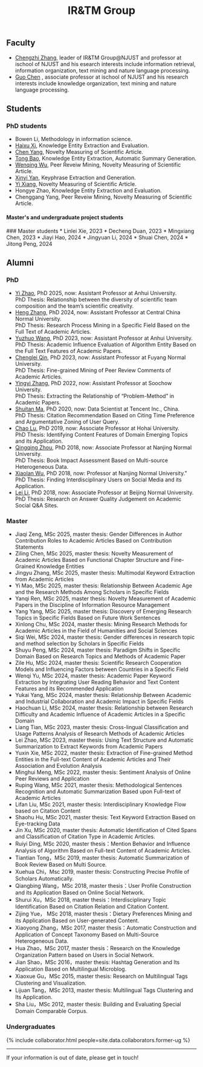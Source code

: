 ﻿---
layout: page
title:  IR&TM Group
cover:  false
menu:   true
order:  7
---
## Faculty
* [Chengzhi Zhang](https://chengzhizhang.github.io/), leader of IR&TM Group@NJUST and professor at ischool of NJUST and his esearch interests include information retrieval, information organization, text mining and nature language processing.
* [Guo Chen](https://www.researchgate.net/profile/Guo_Chen13) , associate professor at ischool of NJUST and his research interests include knowledge organization, text mining and nature language processing.

## Students
### PhD students
<!--
{% include collaborator.html people=site.data.collaborators.phd-students-first %}
-->
* Bowen Li, Methodology in information science.
* [Haixu Xi](https://www.researchgate.net/profile/Haixu_Xi2), Knowledge Entity Extraction and Evaluation.
* [Chen Yang](https://yangchen199671.github.io/), Novelty Measuring of Scientific Article.
* [Tong Bao](https://tongbao96.github.io/), Knowledge Entity Extraction, Automatic Summary Generation.
* [Wenqing Wu](https://njust-winchy.github.io/), Peer Reveiw Mining, Novelty Measuring of Scientific Article.
* [Xinyi Yan](https://yan-xinyi.github.io/), Keyphrase Extraction and Generation.
* [Yi Xiang](https://xiangyi-njust.github.io/), Novelty Measuring of Scientific Article.   
* Hongye Zhao, Knowledge Entity Extraction and Evaluation.  
* Chenggang Yang, Peer Reveiw Mining, Novelty Measuring of Scientific Article.  

<h4>Master's and undergraduate project students</h4>
<!--
{% include collaborator.html people=page.project-students show=false %}
-->
### Master students
* Linlei Xie, 2023
* Decheng Duan, 2023
* Mingxiang Chen, 2023
* Jiayi Hao, 2024
* Jingyuan Li, 2024
* Shuai Chen, 2024
* Jitong Peng, 2024

## Alumni
### PhD
<!--
{% include collaborator.html people=site.data.collaborators.former-phd %}
-->
* [Yi Zhao](https://www.researchgate.net/profile/Yi_Zhao162), PhD 2025, now: Assistant Professor at Anhui University.<br>
  PhD Thesis: Relationship between the diversity of scientific team composition and the team’s scientific creativity.
* [Heng Zhang](https://www.researchgate.net/profile/Heng_Zhang118), PhD 2024, now: Assistant Professor at Central China Normal University.<br>
  PhD Thesis: Research Process Mining in a Specific Field Based on the Full Text of Academic Articles.
* [Yuzhuo Wang](https://www.researchgate.net/profile/Yuzhuo_Wang7), PhD 2023, now: Assistant Professor at Anhui University.<br>
  PhD Thesis: Academic Influence Evaluation of Algorithm Entity Based on the Full Text Features of Academic Papers.
* [Chenglei Qin](https://chengleiqin.github.io/), PhD 2023, now: Assistant Professor at Fuyang Normal University.<br>
  PhD Thesis: Fine-grained Mining of Peer Review Comments of Academic Articles.
* [Yingyi Zhang](http://web.suda.edu.cn/zyy2/), PhD 2022, now: Assistant Professor at Soochow University.<br>
  PhD Thesis: Extracting the Relationship of “Problem-Method” in Academic Papers.
* [Shuitan Ma](http://shutian.me/), PhD 2020, now: Data Scientist at Tencent Inc., China.<br>
  PhD Thesis: Citation Recommendation Based on Citing Time Preference and Argumentative Zoning of User Query.
* [Chao Lu](https://luchao1991.github.io/), PhD 2019, now: Associate Professor at Hohai University.<br>
  PhD Thesis: Identifying Content Features of Domain Emerging Topics and its Application.
* [Qingqing Zhou](https://www.researchgate.net/profile/Qingqing_Zhou8), PhD 2018, now: Associate Professor at Nanjing Normal University.<br>
  PhD Thesis: Book Impact Assessment Based on Multi-source Heterogeneous Data.
* [Xiaolan Wu](https://www.researchgate.net/profile/Wu_Lan3), PhD 2018, now: Professor at Nanjing Normal University."
  PhD Thesis: Finding Interdisciplinary Users on Social Media and its Application.
* [Lei Li](https://www.researchgate.net/profile/Lei_Li68), PhD 2018, now: Associate Professor at Beijing Normal University.<br>
  PhD Thesis: Research on Answer Quality Judgement on Academic Social Q&A Sites.

### Master
<!--{
% include collaborator.html people=site.data.collaborators.former-masters %}
-->
* Jiaqi Zeng, MSc 2025, master thesis: Gender Differences in Author Contribution Roles to Academic Articles Based on Contribution Statements
* Ziling Chen, MSc 2025, master thesis: Novelty Measurement of Academic Articles Based on Functional Chapter Structure and Fine-Grained Knowledge Entities
* Jingyu Zhang, MSc 2025, master thesis: Multimodal Keyword Extraction from Academic Articles
* Yi Mao, MSc 2025, master thesis: Relationship Between Academic Age and the Research Methods Among Scholars in Specific Fields
* Yanqi Ren, MSc 2025, master thesis: Novelty Measurement of Academic Papers in the Discipline of Information Resource Management
* Yang Yang, MSc 2025, master thesis: Discovery of Emerging Research Topics in Specific Fields Based on Future Work Sentences
* Xinlong Chu, MSc 2024, master thesis: Mining Research Methods for Academic Articles in the Field of Humanities and Social Sciences
* Siqi Wei, MSc 2024, master thesis: Gender differences in research topic and method selection by Scholars in Specific Fields
* Shuyu Peng, MSc 2024, master thesis: Paradigm Shifts in Specific Domain Based on Research Topics and Methods of Academic Paper
* Zile Hu, MSc 2024, master thesis: Scientific Research Cooperation Models and Influencing Factors between Countries in a Specific Field
* Wenqi Yu, MSc 2024, master thesis: Academic Paper Keyword Extraction by Integrating User Reading Behavior and Text Content Features and its Recommended Application
* Yukai Yang, MSc 2024, master thesis: Relationship Between Academic and Industrial Collaboration and Academic Impact in Specific Fields
* Haochuan Li, MSc 2024, master thesis: Relationship between Research Difficulty and Academic Influence of Academic Articles in a Specific Domain
* Liang Tian, MSc 2023, master thesis: Cross-lingual Classification and Usage Patterns Analysis of Research Methods of Academic Articles
* Lei Zhao, MSc 2023, master thesis: Using Text Structure and Automatic Summarization to Extract Keywords from Academic Papers  
* Yuxin Xie, MSc 2022, master thesis: Extraction of Fine-grained Method Entities in the Full-text Content of Academic Articles and Their Association and Evolution Analysis
* Minghui Meng, MSc 2022, master thesis: Sentiment Analysis of Online Peer Reviews and Application
* Ruping Wang, MSc 2021, master thesis: Methodological Sentences Recognition and Automatic Summarization Based upon Full-text of Academic Articles
* Lifan Liu, MSc 2021, master thesis: Interdisciplinary Knowledge Flow based on Citation Content
* Shaohu Hu, MSc 2021, master thesis: Text Keyword Extraction Based on Eye-tracking Data
* Jin Xu, MSc 2020, master thesis: Automatic Identification of Cited Spans and Classification of Citation Type in Academic Articles.
* Ruiyi Ding, MSc 2020, master thesis：Mention Behavior and Influence Analysis of Algorithm Based on Full-text Content of Academic Articles.
* Tiantian Tong，MSc 2019, master thesis: Automatic Summarization of Book Review Based on Multi Source. 
* Xuehua Chi，Msc 2019, master thesis: Constructing Precise Profile of Scholars Automatically.
* Qiangbing Wang，MSc 2018, master thesis：User Profile Construction and its Application Based on Online Social Network.
* Shurui Xu，MSc 2018, master thesis：Interdisciplinary Topic Identification Based on Citation Relation and Citation Content.
* Zijing Yue， MSc 2018, master thesis：Dietary Preferences Mining and its Application Based on User-generated Content. 
* Xiaoyong Zhang，MSc 2017, master thesis：Automatic Construction and Application of Concept Taxonomy Based on Multi-Source Heterogeneous Data. 
* Hua Zhao，MSc 2017, master thesis：Research on the Knowledge Organization Pattern based on Users in Social Network.
* Jian Shao，MSc 2016，master thesis: Hashtag Generation and Its Application Based on Multilingual Microblog.
* Xiaoxue Gu，MSc 2015, master thesis: Research on Multilingual Tags Clustering and Visualization. 
* Lijuan Tang，MSc 2013, master thesis: Multilingual Tags Clustering and Its Application. 
* Sha Liu，MSc 2012, master thesis: Building and Evaluating Special Domain Comparable Corpus. 

### Undergraduates
{% include collaborator.html people=site.data.collaborators.former-ug %}

---

If your information is out of date, please get in touch!



